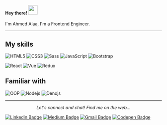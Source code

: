 <h4> Hey there! <img src="https://raw.githubusercontent.com/verma-anushka/verma-anushka/master/gifs/wave.gif" width="30px"></h4>

I'm Ahmed Alaa, I'm a Frontend Engineer.

---

## My skills
![HTML5](https://img.shields.io/badge/-HTML5-%23E44D27?style=flat-square&logo=html5&logoColor=ffffff)
![CSS3](https://img.shields.io/badge/-CSS3-%231572B6?style=flat-square&logo=css3)
![Sass](https://img.shields.io/badge/-Sass-%23CC6699?style=flat-square&logo=sass&logoColor=ffffff)
![JavaScript](https://img.shields.io/badge/-JavaScript-black?style=flat-square&logo=javascript)
![Bootstrap](https://img.shields.io/badge/-Bootstrap-563D7C?style=flat-square&logo=bootstrap)

![React](https://img.shields.io/badge/-React-%23282C34?style=flat-square&logo=react)
![Vue](https://img.shields.io/badge/-Vue-%23282C34?style=flat-square&logo=vue.js)
![Redux](https://img.shields.io/badge/-Redux-%23282C34?style=flat-square&logo=redux.js)


## Familiar with
![OOP](https://img.shields.io/badge/-OOP-black?style=flat-square&logo=OOP)
![Nodejs](https://img.shields.io/badge/-Nodejs-black?style=flat-square&logo=Node.js)
![Denojs](https://img.shields.io/badge/-Denojs-black?style=flat-square&logo=Deno.js)

---

<p align="center">
  <i>Let's connect and chat! Find me on the web...</i>
   
   [![Linkedin Badge](https://img.shields.io/badge/-AhmedHegery-blue?style=flat-square&logo=Linkedin&logoColor=white&link=https://www.linkedin.com/in/ahmed-elhegery/)](https://www.linkedin.com/in/ahmed-elhegery/) 
   [![Medium Badge](https://img.shields.io/badge/-@AhmedHegery-000000?style=flat&labelColor=000000&logo=Medium&link=https://medium.com/@ahmed.3laa.2020)](https://medium.com/@v.anushka786) 
   [![Gmail Badge](https://img.shields.io/badge/-AhmedHegery-c14438?style=flat-square&logo=Gmail&logoColor=white&link=mailto:v.ahmed.3laa.2020@gmail.com)](mailto:v.ahmed.3laa.2020@gmail.com)
   [![Codepen Badge](https://img.shields.io/badge/-@AhmedHegery-black?style=flat&logo=Codepen&logoColor=white&link=https://codepen.io/AhmedHegery/)](https://codepen.io/AhmedHegery/) 

